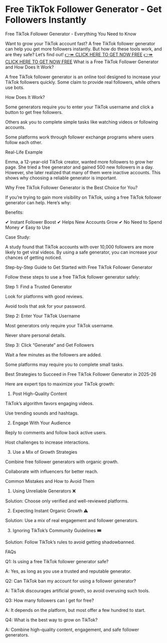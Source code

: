 # Free TikTok Follower Generator - Get Followers Instantly
Free TikTok Follower Generator - Everything You Need to Know

Want to grow your TikTok account fast? A free TikTok follower generator can help you get more followers instantly. But how do these tools work, and are they safe? Let’s find out!
[👉⏩ CLICK HERE TO GET NOW FREE](https://ecomadboosters.xyz/%20free%20tiktok%20followers%20generator/)
[👉⏩ CLICK HERE TO GET NOW FREE](https://ecomadboosters.xyz/%20free%20tiktok%20followers%20generator/)
What is a Free TikTok Follower Generator and How Does It Work?

A free TikTok follower generator is an online tool designed to increase your TikTok followers quickly. Some claim to provide real followers, while others use bots.

How Does It Work?

Some generators require you to enter your TikTok username and click a button to get free followers.

Others ask you to complete simple tasks like watching videos or following accounts.

Some platforms work through follower exchange programs where users follow each other.

Real-Life Example

Emma, a 12-year-old TikTok creator, wanted more followers to grow her page. She tried a free generator and gained 500 new followers in a day. However, she later realized that many of them were inactive accounts. This shows why choosing a reliable generator is important.

Why Free TikTok Follower Generator is the Best Choice for You?

If you’re trying to gain more visibility on TikTok, using a free TikTok follower generator can help. Here’s why:

Benefits:

✔ Instant Follower Boost
✔ Helps New Accounts Grow
✔ No Need to Spend Money
✔ Easy to Use

Case Study:

A study found that TikTok accounts with over 10,000 followers are more likely to get viral videos. By using a safe generator, you can increase your chances of getting noticed.

Step-by-Step Guide to Get Started with Free TikTok Follower Generator

Follow these steps to use a free TikTok follower generator safely:

Step 1: Find a Trusted Generator

Look for platforms with good reviews.

Avoid tools that ask for your password.

Step 2: Enter Your TikTok Username

Most generators only require your TikTok username.

Never share personal details.

Step 3: Click “Generate” and Get Followers

Wait a few minutes as the followers are added.

Some platforms may require you to complete small tasks.

Best Strategies to Succeed in Free TikTok Follower Generator in 2025-26

Here are expert tips to maximize your TikTok growth:

1. Post High-Quality Content

TikTok’s algorithm favors engaging videos.

Use trending sounds and hashtags.

2. Engage With Your Audience

Reply to comments and follow back active users.

Host challenges to increase interactions.

3. Use a Mix of Growth Strategies

Combine free follower generators with organic growth.

Collaborate with influencers for better reach.

Common Mistakes and How to Avoid Them

1. Using Unreliable Generators ❌

Solution: Choose only verified and well-reviewed platforms.

2. Expecting Instant Organic Growth ⚠

Solution: Use a mix of real engagement and follower generators.

3. Ignoring TikTok’s Community Guidelines 🎟

Solution: Follow TikTok’s rules to avoid getting shadowbanned.

FAQs

Q1: Is using a free TikTok follower generator safe?

A: Yes, as long as you use a trusted and reputable generator.

Q2: Can TikTok ban my account for using a follower generator?

A: TikTok discourages artificial growth, so avoid overusing such tools.

Q3: How many followers can I get for free?

A: It depends on the platform, but most offer a few hundred to start.

Q4: What is the best way to grow on TikTok?

A: Combine high-quality content, engagement, and safe follower generators.

